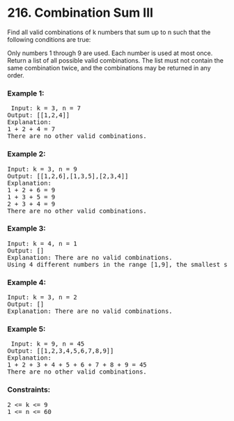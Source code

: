 # 216. Combination Sum III

Find all valid combinations of k numbers that sum up to n such that the following conditions are true:

Only numbers 1 through 9 are used.
Each number is used at most once.
Return a list of all possible valid combinations. The list must not contain the same combination twice, and the combinations may be returned in any order.

 

 ### Example 1:

<pre> Input: k = 3, n = 7
Output: [[1,2,4]]
Explanation:
1 + 2 + 4 = 7
There are no other valid combinations.</pre>

### Example 2:

<pre>Input: k = 3, n = 9
Output: [[1,2,6],[1,3,5],[2,3,4]]
Explanation:
1 + 2 + 6 = 9
1 + 3 + 5 = 9
2 + 3 + 4 = 9
There are no other valid combinations.</pre>

### Example 3:

<pre>Input: k = 4, n = 1
Output: []
Explanation: There are no valid combinations.
Using 4 different numbers in the range [1,9], the smallest sum we can get is 1+2+3+4 = 10 and since 10 > 1, there are no valid combination.
</pre>
### Example 4:

<pre>Input: k = 3, n = 2
Output: []
Explanation: There are no valid combinations.</pre>

### Example 5:

<pre> Input: k = 9, n = 45
Output: [[1,2,3,4,5,6,7,8,9]]
Explanation:
1 + 2 + 3 + 4 + 5 + 6 + 7 + 8 + 9 = 45
There are no other valid combinations.</pre>
 

### Constraints:

<pre>2 <= k <= 9
1 <= n <= 60
</pre>
